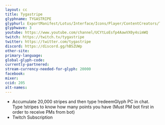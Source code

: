 ```yaml
---
layout: cc
title: Tygastripe
glyphname: TYGASTRIPE
glyphurl: ExportManifest/Lotus/Interface/Icons/Player/ContentCreators/Tygastripe.png
glyphwave: 3
youtube: https://www.youtube.com/channel/UCYtLoEsfp4AawVX0y4simWQ
twitch: https://twitch.tv/tygastripe
twitter: https://twitter.com/tygastripe
discord: https://discord.gg/hBSZUWp
other-site:
primary-language:
global-glyph-code:
currently-partnered:
stream-currency-needed-for-glyph: 20000
facebook:
mixer:
ccid: 205
alt-names:
---
```

* Accumulate 20,000 stripes and then type !redeemGlyph PC in chat. Type !stripes to know how many points you have (Must PM bot first in order to receive PMs from bot)
* Twitch Subscription

